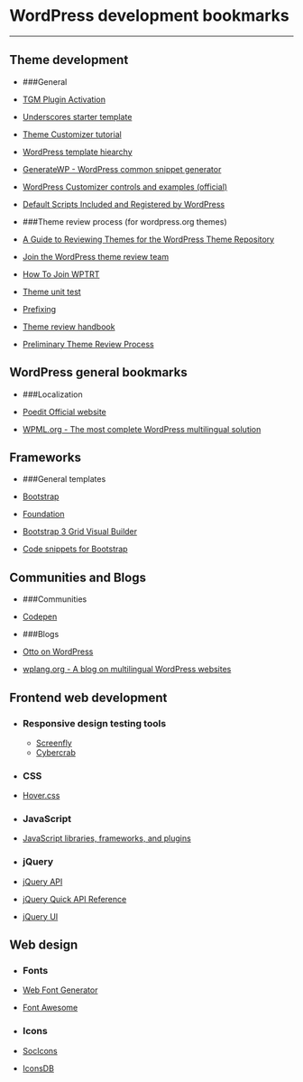 # WordPress development bookmarks

----------------------------------------------------------------------------------------------------------------
## Theme development

- ###General

 - [TGM Plugin Activation](http://tgmpluginactivation.com/)
 - [Underscores starter template](http://underscores.me/)
 - [Theme Customizer tutorial](http://themefoundation.com/wordpress-theme-customizer/)
 - [WordPress template hiearchy](http://wphierarchy.com/)
 - [GenerateWP - WordPress common snippet generator](http://generatewp.com/)
 - [WordPress Customizer controls and examples (official)](https://github.com/WPTRT/code-examples/tree/master/customizer)
 - [Default Scripts Included and Registered by WordPress](https://developer.wordpress.org/themes/basics/including-css-javascript/#default-scripts-included-and-registered-by-wordpress)

- ###Theme review process (for wordpress.org themes)

 - [A Guide to Reviewing Themes for the WordPress Theme Repository](http://www.chipbennett.net/2011/04/20/a-guide-to-reviewing-themes-for-the-wordpress-theme-repository/)
 - [Join the WordPress theme review team](http://justintadlock.com/archives/2011/04/14/join-the-wordpress-theme-review-team)
 - [How To Join WPTRT](https://make.wordpress.org/themes/about-old/how-to-join-wptrt/)
 - [Theme unit test](http://codex.wordpress.org/Theme_Unit_Test)
 - [Prefixing](http://themereview.co/category/tutorials/)
 - [Theme review handbook](https://make.wordpress.org/themes/handbook/review/required/)
 - [Preliminary Theme Review Process](https://make.wordpress.org/themes/2014/12/26/preliminary-theme-review-process/)

##  WordPress general bookmarks

- ###Localization

 - [Poedit Official website](http://poedit.net/)
 - [WPML.org - The most complete WordPress multilingual solution](https://wpml.org/)

##  Frameworks

- ###General templates

 - [Bootstrap](http://getbootstrap.com)
 - [Foundation](http://foundation.zurb.com)
 - [Bootstrap 3 Grid Visual Builder](http://shoelace.io/)
 - [Code snippets for Bootstrap](http://bootsnipp.com)

##  Communities and Blogs

- ###Communities

 - [Codepen](http://codepen.io/)

- ###Blogs

 - [Otto on WordPress](http://ottopress.com/)
 - [wplang.org - A blog on multilingual WordPress websites](http://wplang.org/)

## Frontend web development

- ### Responsive design testing tools
  - [Screenfly](http://quirktools.com/screenfly)
  - [Cybercrab](http://cybercrab.com/screencheck)

- ### CSS

 - [Hover.css](http://ianlunn.github.io/Hover/)

- ### JavaScript

 - [JavaScript libraries, frameworks, and plugins](https://www.javascripting.com/)

- ### jQuery

 - [jQuery API](https://api.jquery.com/)
 - [jQuery Quick API Reference](http://oscarotero.com/jquery/)
 - [jQuery UI](http://jqueryui.com/)

## Web design

- ### Fonts

 - [Web Font Generator](https://www.web-font-generator.com/)
 - [Font Awesome](https://fortawesome.github.io/Font-Awesome/)

- ### Icons

 - [SocIcons](http://www.socicon.com/)
 - [IconsDB](http://www.iconsdb.com/)
